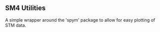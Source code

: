 ## SM4 Utilities

A simple wrapper around the 'spym' package to allow for easy plotting of STM data.